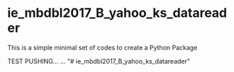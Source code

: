 # ie_mbdbl2017_B_yahoo_ks_datareader
This is a simple minimal set of codes to create a Python Package

TEST PUSHING...
...
"# ie_mbdbl2017_B_yahoo_ks_datareader" 
